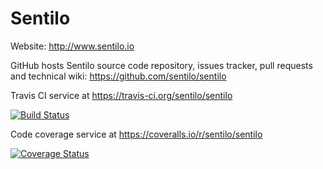 Sentilo
======================================

Website: http://www.sentilo.io

GitHub hosts Sentilo source code repository, issues tracker, pull requests and technical wiki:
https://github.com/sentilo/sentilo

Travis CI service at https://travis-ci.org/sentilo/sentilo

[![Build Status](https://api.travis-ci.org/sentilo/sentilo.png)](https://travis-ci.org/sentilo/sentilo)

Code coverage service at https://coveralls.io/r/sentilo/sentilo

[![Coverage Status](https://coveralls.io/repos/sentilo/sentilo/badge.png?branch=master)](https://coveralls.io/r/sentilo/sentilo) 